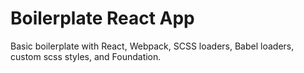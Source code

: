 # Boilerplate React App

Basic boilerplate with React, Webpack, SCSS loaders, Babel loaders, custom scss styles, and Foundation.